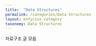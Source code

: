 ```yaml
---
title:  "Data Structures"
permalink: /categories/Data-Structures
layout: enfycius_category
taxonomy: Data Structures
---
```


자료구조 글 모음
